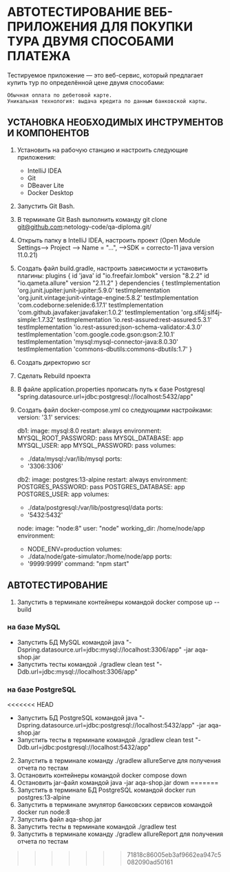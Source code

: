 
# АВТОТЕСТИРОВАНИЕ ВЕБ-ПРИЛОЖЕНИЯ ДЛЯ ПОКУПКИ ТУРА ДВУМЯ СПОСОБАМИ ПЛАТЕЖА
Тестируемое приложение — это веб-сервис, который предлагает купить тур по определённой цене двумя способами:

    Обычная оплата по дебетовой карте.
    Уникальная технология: выдача кредита по данным банковской карты.

## УСТАНОВКА НЕОБХОДИМЫХ ИНСТРУМЕНТОВ И КОМПОНЕНТОВ

1. Установить на рабочую станцию и настроить следующие приложения:
   - IntelliJ IDEA
   - Git
   - DBeaver Lite 
   - Docker Desktop
2. Запустить Git Bash.
3. В терминале Git Bash выполнить команду git clone git@github.com:netology-code/qa-diploma.git/
4. Открыть папку в IntelliJ IDEA, настроить проект (Open Module Settings--> Project --> Name = "...", -->SDK = correcto-11 java version 11.0.21)
5. Создать файл build.gradle, настроить зависимости и установить плагины:
   plugins {
       id 'java'
       id "io.freefair.lombok" version "8.2.2"
       id "io.qameta.allure" version "2.11.2"
   }
   dependencies {
       testImplementation 'org.junit.jupiter:junit-jupiter:5.9.0'
       testImplementation 'org.junit.vintage:junit-vintage-engine:5.8.2'
       testImplementation 'com.codeborne:selenide:6.17.1'
       testImplementation 'com.github.javafaker:javafaker:1.0.2'
       testImplementation 'org.slf4j:slf4j-simple:1.7.32'
       testImplementation 'io.rest-assured:rest-assured:5.3.1'
       testImplementation 'io.rest-assured:json-schema-validator:4.3.0'
       testImplementation 'com.google.code.gson:gson:2.10.1'
       testImplementation 'mysql:mysql-connector-java:8.0.30'
       testImplementation 'commons-dbutils:commons-dbutils:1.7'
   }
6. Создать директорию scr
7. Сделать Rebuild проекта
8. В файле application.properties прописать путь к базе Postgresql "spring.datasource.url=jdbc:postgresql://localhost:5432/app"
9. Создать файл docker-compose.yml со следующими настройками:
   version: '3.1'
   services:

   db1:
   image: mysql:8.0
   restart: always
   environment:
   MYSQL_ROOT_PASSWORD: pass
   MYSQL_DATABASE: app
   MYSQL_USER: app
   MYSQL_PASSWORD: pass
   volumes:
   - ./data/mysql:/var/lib/mysql
   ports:
   - '3306:3306'
   
   db2:
   image: postgres:13-alpine
   restart: always
   environment:
   POSTGRES_PASSWORD: pass
   POSTGRES_DATABASE: app
   POSTGRES_USER: app
   volumes:
   - ./data/postgresql:/var/lib/postgresql/data
   ports:
   - '5432:5432'

   node:
   image: "node:8"
   user: "node"
   working_dir: /home/node/app
   environment:
   - NODE_ENV=production
   volumes:
   - ./data/node/gate-simulator:/home/node/app
   ports:
   - '9999:9999'
   command: "npm start"

##    АВТОТЕСТИРОВАНИЕ

1. Запустить в терминале контейнеры командой docker compose up --build


### на базе MySQL

* Запустить БД MySQL командой java "-Dspring.datasource.url=jdbc:mysql://localhost:3306/app" -jar aqa-shop.jar
* Запустить тесты командой ./gradlew clean test "-Ddb.url=jdbc:mysql://localhost:3306/app"


### на базе PostgreSQL

<<<<<<< HEAD
* Запустить БД PostgreSQL командой java "-Dspring.datasource.url=jdbc:postgresql://localhost:5432/app" -jar aqa-shop.jar
* Запустить тесты в терминале командой ./gradlew clean test "-Ddb.url=jdbc:postgresql://localhost:5432/app"

2. Запустить в терминале команду ./gradlew allureServe для получения отчета по тестам
3. Остановить контейнеры командой docker compose down
4. Остановить jar-файл командой java -jar aqa-shop.jar down
=======
1. Запустить в терминале БД PostgreSQL командой docker run postgres:13-alpine
2. Запустить в терминале эмулятор банковских сервисов командой docker run node:8
3. Запустить файл aqa-shop.jar
4. Запустить тесты в терминале командой ./gradlew test 
5. Запустить в терминале команду ./gradlew allureReport для получения отчета по тестам
>>>>>>> 71818c86005eb3af9662ea947c5082090ad50161
